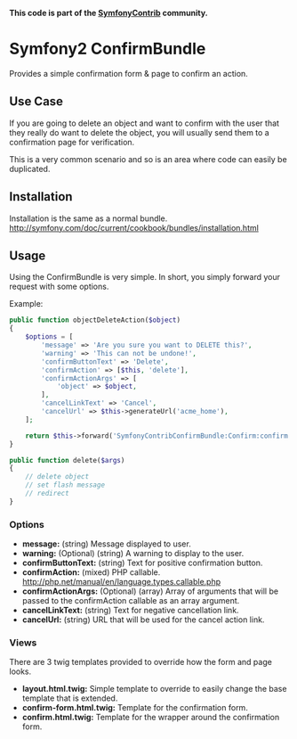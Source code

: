 **This code is part of the [SymfonyContrib](http://symfonycontrib.com/) community.**

# Symfony2 ConfirmBundle

Provides a simple confirmation form & page to confirm an action.

## Use Case

If you are going to delete an object and want to confirm with the user that they
really do want to delete the object, you will usually send them to a confirmation
page for verification.

This is a very common scenario and so is an area where code can easily be duplicated.

## Installation

Installation is the same as a normal bundle. http://symfony.com/doc/current/cookbook/bundles/installation.html

## Usage

Using the ConfirmBundle is very simple. In short, you simply forward your request
with some options.

Example:

```php
public function objectDeleteAction($object)
{
    $options = [
        'message' => 'Are you sure you want to DELETE this?',
        'warning' => 'This can not be undone!',
        'confirmButtonText' => 'Delete',
        'confirmAction' => [$this, 'delete'],
        'confirmActionArgs' => [
            'object' => $object,
        ],
        'cancelLinkText' => 'Cancel',
        'cancelUrl' => $this->generateUrl('acme_home'),
    ];

    return $this->forward('SymfonyContribConfirmBundle:Confirm:confirm', ['options' => $options]);
}

public function delete($args)
{
    // delete object
    // set flash message
    // redirect
}
```

### Options
* **message:** (string) Message displayed to user.
* **warning:** (Optional) (string) A warning to display to the user.
* **confirmButtonText:** (string) Text for positive confirmation button.
* **confirmAction:** (mixed) PHP callable. http://php.net/manual/en/language.types.callable.php
* **confirmActionArgs:** (Optional) (array) Array of arguments that will be passed to the confirmAction callable as an array argument.
* **cancelLinkText:** (string) Text for negative cancellation link.
* **cancelUrl:** (string) URL that will be used for the cancel action link.

### Views
There are 3 twig templates provided to override how the form and page looks.
* **layout.html.twig:** Simple template to override to easily change the base template that is extended.
* **confirm-form.html.twig:** Template for the confirmation form.
* **confirm.html.twig:** Template for the wrapper around the confirmation form.

